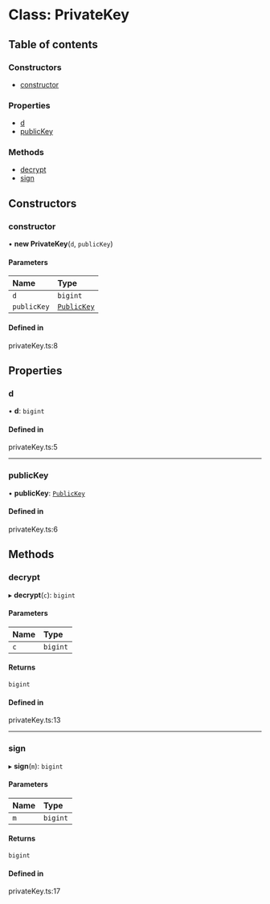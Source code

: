 # Class: PrivateKey

## Table of contents

### Constructors

- [constructor](PrivateKey.md#constructor)

### Properties

- [d](PrivateKey.md#d)
- [publicKey](PrivateKey.md#publickey)

### Methods

- [decrypt](PrivateKey.md#decrypt)
- [sign](PrivateKey.md#sign)

## Constructors

### constructor

• **new PrivateKey**(`d`, `publicKey`)

#### Parameters

| Name | Type |
| :------ | :------ |
| `d` | `bigint` |
| `publicKey` | [`PublicKey`](PublicKey.md) |

#### Defined in

privateKey.ts:8

## Properties

### d

• **d**: `bigint`

#### Defined in

privateKey.ts:5

___

### publicKey

• **publicKey**: [`PublicKey`](PublicKey.md)

#### Defined in

privateKey.ts:6

## Methods

### decrypt

▸ **decrypt**(`c`): `bigint`

#### Parameters

| Name | Type |
| :------ | :------ |
| `c` | `bigint` |

#### Returns

`bigint`

#### Defined in

privateKey.ts:13

___

### sign

▸ **sign**(`m`): `bigint`

#### Parameters

| Name | Type |
| :------ | :------ |
| `m` | `bigint` |

#### Returns

`bigint`

#### Defined in

privateKey.ts:17
